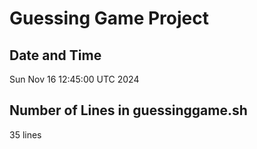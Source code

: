 # Guessing Game Project

## Date and Time
Sun Nov 16 12:45:00 UTC 2024

## Number of Lines in guessinggame.sh
35 lines

